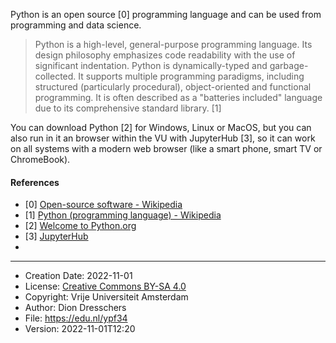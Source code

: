 Python is an open source [0] programming language and can be used from programming and data science.

>Python is a high-level, general-purpose programming language. 
Its design philosophy emphasizes code readability with the use of significant indentation.
Python is dynamically-typed and garbage-collected. 
It supports multiple programming paradigms, including structured (particularly procedural), object-oriented and functional programming. 
It is often described as a "batteries included" language due to its comprehensive standard library. [1]

You can download Python [2] for Windows, Linux or MacOS, but you can also run in it an browser within the VU with JupyterHub [3], so it can work on all systems with a modern web browser (like a smart phone, smart TV or ChromeBook).

#### References

* [0] [Open-source software - Wikipedia](https://en.wikipedia.org/wiki/Open-source_software)
* [1] [Python (programming language) - Wikipedia](https://en.wikipedia.org/wiki/Python_(programming_language))
* [2] [Welcome to Python.org](https://www.python.org/)
* [3] [JupyterHub](https://edu.nl/rqc9h)
* 
---

* Creation Date: 2022-11-01
* License: [Creative Commons BY-SA 4.0](https://edu.nl/ytqf3)
* Copyright: Vrije Universiteit Amsterdam
* Author: Dion Dresschers
* File: https://edu.nl/ypf34
* Version: 2022-11-01T12:20


